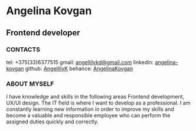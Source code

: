 # Angelina Kovgan
## Frontend developer
### CONTACTS
tel: +375(33)6377515
gmail: angellilykd@gmail.com
linkedin: [angelina-kovgan](https://www.linkedin.com/in/angelina-kovgan)
github: [AngellilyK](https://github.com/AngellilyK)
behance: [AngelinaKovgan](https://www.behance.net/angelinak5ce8a)
### ABOUT MYSELF
I have knowledge and skills in the following areas Frontend development, UX/UI design. The IT field is where I want to develop as a professional. I am constantly learning new information in order to improve my skills and become a valuable and responsible employee who can perform the assigned duties quickly and correctly.